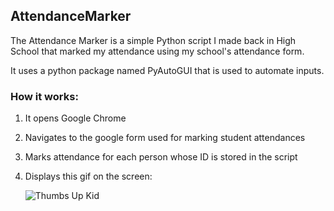 ## AttendanceMarker

The Attendance Marker is a simple Python script I made back in High School that marked my attendance using my school's attendance form.

It uses a python package named PyAutoGUI that is used to automate inputs.

### How it works:
1. It opens Google Chrome
2. Navigates to the google form used for marking student attendances
3. Marks attendance for each person whose ID is stored in the script
4. Displays this gif on the screen:

    ![Thumbs Up Kid](https://media.tenor.com/ho7tPHaTCyIAAAAC/brent-rambo-thumbsup.gif)

